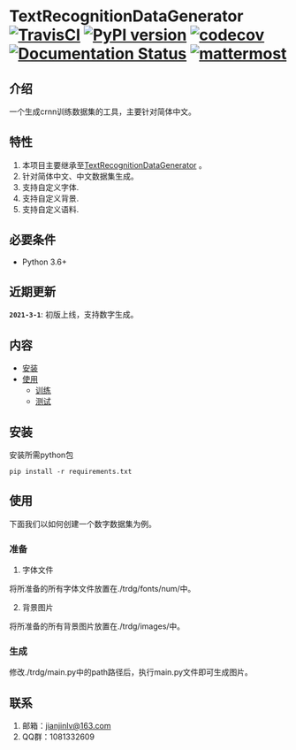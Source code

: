 # TextRecognitionDataGenerator [![TravisCI](https://travis-ci.org/Belval/TextRecognitionDataGenerator.svg?branch=master)](https://travis-ci.org/Belval/TextRecognitionDataGenerator) [![PyPI version](https://badge.fury.io/py/trdg.svg)](https://badge.fury.io/py/trdg) [![codecov](https://codecov.io/gh/Belval/TextRecognitionDataGenerator/branch/master/graph/badge.svg)](https://codecov.io/gh/Belval/TextRecognitionDataGenerator) [![Documentation Status](https://readthedocs.org/projects/textrecognitiondatagenerator/badge/?version=latest)](https://textrecognitiondatagenerator.readthedocs.io/en/latest/?badge=latest) [![mattermost](https://img.shields.io/badge/help-mattermost-blue)](https://mattermost.belval.org/signup_user_complete/?id=6j1pj6itd7y4781o1u813796ry)

## 介绍

一个生成crnn训练数据集的工具，主要针对简体中文。

## 特性

1. 本项目主要继承至[TextRecognitionDataGenerator](https://github.com/Belval/TextRecognitionDataGenerator) 。
2. 针对简体中文、中文数据集生成。
3. 支持自定义字体.
4. 支持自定义背景.
5. 支持自定义语料.

## 必要条件

- Python 3.6+

## 近期更新

**`2021-3-1`**: 初版上线，支持数字生成。

## 内容

- [安装](#安装)
- [使用](#使用)
    - [训练](#准备)
    - [测试](#生成)
    
## 安装

安装所需python包
```
pip install -r requirements.txt
```

## 使用
下面我们以如何创建一个数字数据集为例。
### 准备

1. 字体文件

将所准备的所有字体文件放置在./trdg/fonts/num/中。

2. 背景图片

将所准备的所有背景图片放置在./trdg/images/中。

### 生成

修改./trdg/main.py中的path路径后，执行main.py文件即可生成图片。

## 联系

1. 邮箱：jianjinlv@163.com
2. QQ群：1081332609
